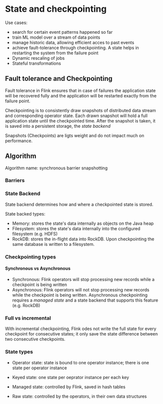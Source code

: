 # State and checkpointing

Use cases:
- search for certain event patterns happened so far
- train ML model over a stream of data points
- manage historic data, allowing efficient acces to past events
- achieve fault-tolerance through checkpointing. A state helps in restarting the system from the failure point
- Dynamic rescaling of jobs
- Stateful transformations

## Fault tolerance and Checkpointing

Fault tolerance in Flink ensures that in case of failures the application state will be recovered fully and the application will be restarted exactly from the failure point.

Checkpointing is to consistently draw snapshots of distributed data stream and corresponding operator state. Each drawn snapshot will hold a full application state until the checkpointed time. After the snapshot is taken, it is saved into a persistent storage, the *state backend*

Snapshots (Checkpoints) are ligts weight and do not impact much on performance.

## Algorithm

Algorithm name: synchronous barrier snapshotting

### Barriers

### State Backend

State backend determines how and where a checkpointed state is stored.

State backed types:
- Memory: stores the state's data internally as objects on the Java heap
- Filesystem: stores the state's data internally into the configured filesystem (e.g. HDFS)
- RockDB: stores the in-flight data into RockDB. Upon checkpointing the same database is written to a filesystem.

### Checkpointing types

#### Synchronous vs Asynchronous

- Synchronous: Flink operators will stop processing new records while a checkpoint is being written
- Asynchronous: Flink operators will not stop processing new records while the checkpoint is being written. Asynchronous checkpointing requires a *managed state* and a state backend that supports this feature (e.g. RockDB)

### Full vs incremental

With incremental checkpointing, Flink odes not write the full state for every checkpoint for consecutive states; it only save the state difference between two consecutive checkpoints.

### State types

- Operator state: state is bound to one operator instance; there is one state per operator instance
- Keyed state: one state per oeprator instance per each key

- Managed state: controlled by Flink, saved in hash tables
- Raw state: controlled by the operators, in their own data structures

